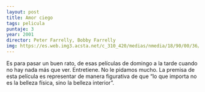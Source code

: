 ```yaml
---
layout: post
title: Amor ciego
tags: pelicula
puntaje: 3
year: 2001
director: Peter Farrelly, Bobby Farrelly
img: https://es.web.img3.acsta.net/c_310_420/medias/nmedia/18/90/00/36/20076430.jpg
---
```


Es para pasar un buen rato, de esas películas de domingo a la tarde cuando no hay nada más que ver. Entretiene. No le pidamos mucho. La premisa de esta película es representar de manera figurativa de que “lo que importa no es la belleza física, sino la belleza interior”.

